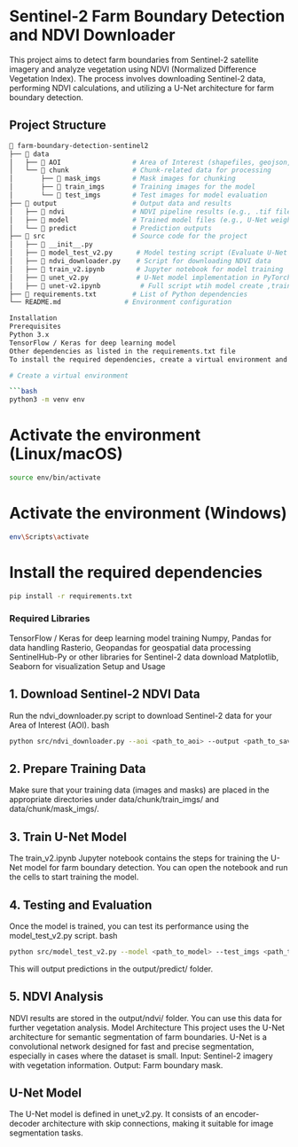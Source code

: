 # Sentinel-2 Farm Boundary Detection and NDVI Downloader
This project aims to detect farm boundaries from Sentinel-2 satellite imagery and analyze vegetation using NDVI (Normalized Difference Vegetation Index). The process involves downloading Sentinel-2 data, performing NDVI calculations, and utilizing a U-Net architecture for farm boundary detection.

## Project Structure

```bash
📂 farm-boundary-detection-sentinel2
├── 📂 data
│   ├── 📂 AOI                  # Area of Interest (shapefiles, geojson, etc.)
│   └── 📂 chunk                # Chunk-related data for processing
│       ├── 📂 mask_imgs        # Mask images for chunking
│       ├── 📂 train_imgs       # Training images for the model
│       └── 📂 test_imgs        # Test images for model evaluation
├── 📂 output                   # Output data and results
│   ├── 📂 ndvi                 # NDVI pipeline results (e.g., .tif files)
│   ├── 📂 model                # Trained model files (e.g., U-Net weights)
│   └── 📂 predict              # Prediction outputs
├── 📂 src                      # Source code for the project
│   ├── 📂 __init__.py
│   ├── 📂 model_test_v2.py      # Model testing script (Evaluate U-Net model)
│   ├── 📂 ndvi_downloader.py    # Script for downloading NDVI data
│   ├── 📂 train_v2.ipynb        # Jupyter notebook for model training
│   ├── 📂 unet_v2.py            # U-Net model implementation in PyTorch
│   ├── 📂 unet-v2.ipynb          # Full script wtih model create ,train and test and output
├── 📂 requirements.txt         # List of Python dependencies
└── README.md                # Environment configuration

Installation
Prerequisites
Python 3.x
TensorFlow / Keras for deep learning model
Other dependencies as listed in the requirements.txt file
To install the required dependencies, create a virtual environment and install the necessary packages:

# Create a virtual environment

```bash
python3 -m venv env
```
# Activate the environment (Linux/macOS)
```bash
source env/bin/activate
```
# Activate the environment (Windows)
```bash
env\Scripts\activate
```
# Install the required dependencies
```bash
pip install -r requirements.txt
```

### Required Libraries
TensorFlow / Keras for deep learning model training
Numpy, Pandas for data handling
Rasterio, Geopandas for geospatial data processing
SentinelHub-Py or other libraries for Sentinel-2 data download
Matplotlib, Seaborn for visualization
Setup and Usage
## 1. Download Sentinel-2 NDVI Data


Run the ndvi_downloader.py
 script to download Sentinel-2 data for your Area of Interest (AOI).
bash

```bash
python src/ndvi_downloader.py --aoi <path_to_aoi> --output <path_to_save_data>
```
## 2. Prepare Training Data
Make sure that your training data (images and masks) are placed in the appropriate directories under data/chunk/train_imgs/ and data/chunk/mask_imgs/.
## 3. Train U-Net Model
The train_v2.ipynb Jupyter notebook contains the steps for training the U-Net model for farm boundary detection. You can open the notebook and run the cells to start training the model.
## 4. Testing and Evaluation
Once the model is trained, you can test its performance using the model_test_v2.py script.
bash

```bash
python src/model_test_v2.py --model <path_to_model> --test_imgs <path_to_test_images>
```
This will output predictions in the output/predict/ folder.
## 5. NDVI Analysis
NDVI results are stored in the output/ndvi/ folder. You can use this data for further vegetation analysis.
Model Architecture
This project uses the U-Net architecture for semantic segmentation of farm boundaries. U-Net is a convolutional network designed for fast and precise segmentation, especially in cases where the dataset is small.
Input: Sentinel-2 imagery with vegetation information.
Output: Farm boundary mask.
## U-Net Model
The U-Net model is defined in unet_v2.py. It consists of an encoder-decoder architecture with skip connections, making it suitable for image segmentation tasks.
